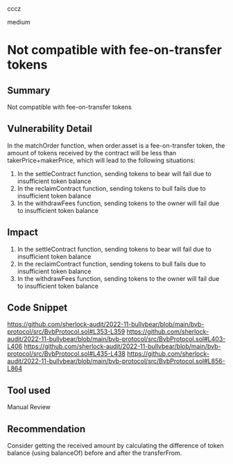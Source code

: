 cccz

medium

# Not compatible with fee-on-transfer tokens

## Summary
Not compatible with fee-on-transfer tokens
## Vulnerability Detail
In the matchOrder function, when order.asset is a fee-on-transfer token, the amount of tokens received by the contract will be less than takerPrice+makerPrice, which will lead to the following situations:
1. In the settleContract function, sending tokens to bear will fail due to insufficient token balance
2. In the reclaimContract function, sending tokens to bull fails due to insufficient token balance
3. In the withdrawFees function, sending tokens to the owner will fail due to insufficient token balance
## Impact
1. In the settleContract function, sending tokens to bear will fail due to insufficient token balance
2. In the reclaimContract function, sending tokens to bull fails due to insufficient token balance
3. In the withdrawFees function, sending tokens to the owner will fail due to insufficient token balance
## Code Snippet
https://github.com/sherlock-audit/2022-11-bullvbear/blob/main/bvb-protocol/src/BvbProtocol.sol#L353-L359
https://github.com/sherlock-audit/2022-11-bullvbear/blob/main/bvb-protocol/src/BvbProtocol.sol#L403-L406
https://github.com/sherlock-audit/2022-11-bullvbear/blob/main/bvb-protocol/src/BvbProtocol.sol#L435-L438
https://github.com/sherlock-audit/2022-11-bullvbear/blob/main/bvb-protocol/src/BvbProtocol.sol#L856-L864
## Tool used

Manual Review

## Recommendation
Consider getting the received amount by calculating the difference of token balance (using balanceOf) before and after the transferFrom.